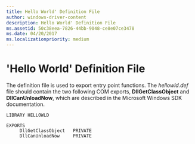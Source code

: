 ```yaml
---
title: Hello World' Definition File
author: windows-driver-content
description: Hello World' Definition File
ms.assetid: 50c38eea-7826-44bb-9048-ce8e07ce3478
ms.date: 04/20/2017
ms.localizationpriority: medium
---
```


# 'Hello World' Definition File

The definition file is used to export entry point functions. The *hellowld.def* file should contain the two following COM exports, **DllGetClassObject** and **DllCanUnloadNow**, which are described in the Microsoft Windows SDK documentation.

```make
LIBRARY HELLOWLD

EXPORTS
     DllGetClassObject   PRIVATE
     DllCanUnloadNow     PRIVATE
```
